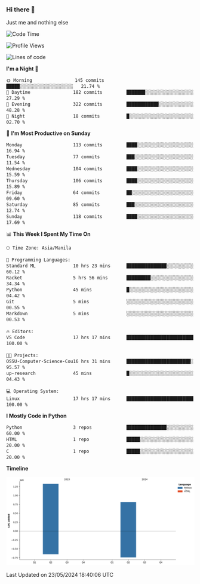 ### Hi there 👋

Just me and nothing else


<!--START_SECTION:waka-->
![Code Time](http://img.shields.io/badge/Code%20Time-300%20hrs%209%20mins-blue)

![Profile Views](http://img.shields.io/badge/Profile%20Views-27-blue)

![Lines of code](https://img.shields.io/badge/From%20Hello%20World%20I%27ve%20Written-2.1%20million%20lines%20of%20code-blue)

**I'm a Night 🦉** 

```text
🌞 Morning                145 commits         █████░░░░░░░░░░░░░░░░░░░░   21.74 % 
🌆 Daytime                182 commits         ███████░░░░░░░░░░░░░░░░░░   27.29 % 
🌃 Evening                322 commits         ████████████░░░░░░░░░░░░░   48.28 % 
🌙 Night                  18 commits          █░░░░░░░░░░░░░░░░░░░░░░░░   02.70 % 
```
📅 **I'm Most Productive on Sunday** 

```text
Monday                   113 commits         ████░░░░░░░░░░░░░░░░░░░░░   16.94 % 
Tuesday                  77 commits          ███░░░░░░░░░░░░░░░░░░░░░░   11.54 % 
Wednesday                104 commits         ████░░░░░░░░░░░░░░░░░░░░░   15.59 % 
Thursday                 106 commits         ████░░░░░░░░░░░░░░░░░░░░░   15.89 % 
Friday                   64 commits          ██░░░░░░░░░░░░░░░░░░░░░░░   09.60 % 
Saturday                 85 commits          ███░░░░░░░░░░░░░░░░░░░░░░   12.74 % 
Sunday                   118 commits         ████░░░░░░░░░░░░░░░░░░░░░   17.69 % 
```


📊 **This Week I Spent My Time On** 

```text
🕑︎ Time Zone: Asia/Manila

💬 Programming Languages: 
Standard ML              10 hrs 23 mins      ███████████████░░░░░░░░░░   60.12 % 
Racket                   5 hrs 56 mins       █████████░░░░░░░░░░░░░░░░   34.34 % 
Python                   45 mins             █░░░░░░░░░░░░░░░░░░░░░░░░   04.42 % 
Git                      5 mins              ░░░░░░░░░░░░░░░░░░░░░░░░░   00.55 % 
Markdown                 5 mins              ░░░░░░░░░░░░░░░░░░░░░░░░░   00.53 % 

🔥 Editors: 
VS Code                  17 hrs 17 mins      █████████████████████████   100.00 % 

🐱‍💻 Projects: 
OSSU-Computer-Science-Cou16 hrs 31 mins      ████████████████████████░   95.57 % 
up-research              45 mins             █░░░░░░░░░░░░░░░░░░░░░░░░   04.43 % 

💻 Operating System: 
Linux                    17 hrs 17 mins      █████████████████████████   100.00 % 
```

**I Mostly Code in Python** 

```text
Python                   3 repos             ███████████████░░░░░░░░░░   60.00 % 
HTML                     1 repo              █████░░░░░░░░░░░░░░░░░░░░   20.00 % 
C                        1 repo              █████░░░░░░░░░░░░░░░░░░░░   20.00 % 
```



**Timeline**

![Lines of Code chart](https://raw.githubusercontent.com/brutist/brutist/main/assets/bar_graph.png)


 Last Updated on 23/05/2024 18:40:06 UTC
<!--END_SECTION:waka-->
